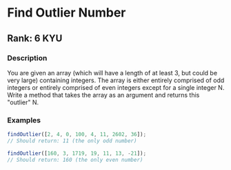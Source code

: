 # Find Outlier Number

## Rank: 6 KYU

### Description

You are given an array (which will have a length of at least 3, but could be very large) containing integers. The array is either entirely comprised of odd integers or entirely comprised of even integers except for a single integer N. Write a method that takes the array as an argument and returns this "outlier" N.

### Examples

```ts
findOutlier([2, 4, 0, 100, 4, 11, 2602, 36]);
// Should return: 11 (the only odd number)

findOutlier([160, 3, 1719, 19, 11, 13, -21]);
// Should return: 160 (the only even number)
```